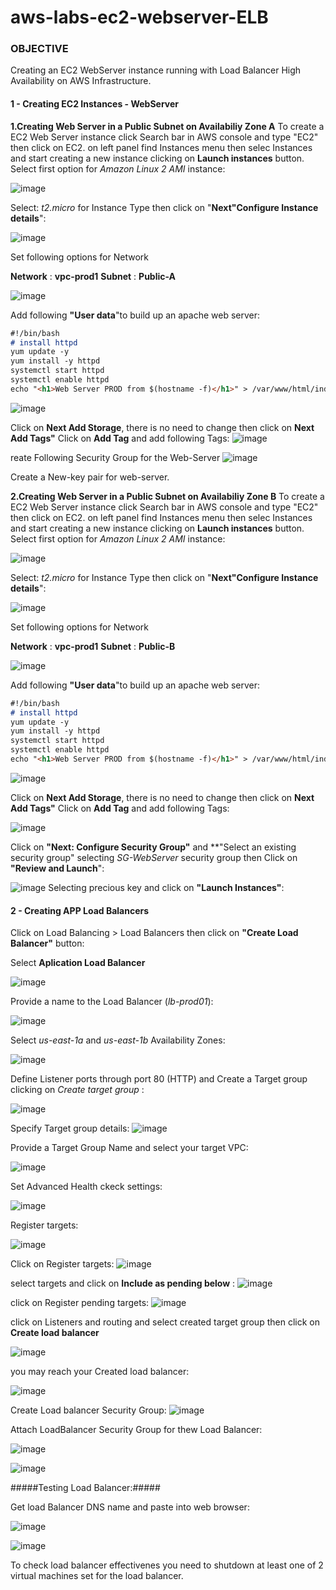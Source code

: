 # aws-labs-ec2-webserver-ELB
### OBJECTIVE
Creating an EC2 WebServer instance running with Load Balancer High Availability on AWS Infrastructure.

#### 1 - Creating EC2 Instances - WebServer

**1.Creating Web Server in a Public Subnet on Availabiliy Zone A**
To create a EC2 Web Server instance click Search bar in AWS console and type "EC2" then click on EC2.
on left panel find Instances menu then selec Instances and start creating a new instance clicking on **Launch instances** button.
Select first option for _Amazon Linux 2 AMI_ instance:

![image](https://user-images.githubusercontent.com/48591555/153715787-d2070156-1872-4073-9526-c4cb4c141a3e.png)

Select: _t2.micro_ for Instance Type then click on "**Next"Configure Instance details**":

![image](https://user-images.githubusercontent.com/48591555/153715850-2dfad674-579b-4527-bf3a-34c7bc2aadb2.png)

Set following options for Network 

**Network** : **vpc-prod1**
**Subnet** : **Public-A**

![image](https://user-images.githubusercontent.com/48591555/153716157-3a778a89-9650-486f-b27f-a19df49774e4.png)


Add following **"User data**"to build up an apache web server: 

```markdown
#!/bin/bash
# install httpd
yum update -y
yum install -y httpd
systemctl start httpd
systemctl enable httpd
echo "<h1>Web Server PROD from $(hostname -f)</h1>" > /var/www/html/index.html
```
![image](https://user-images.githubusercontent.com/48591555/153716296-1a23b65d-eb00-4a36-9aa3-e9343f358c29.png)

Click on **Next Add Storage**, there is no need to change then click on **Next Add Tags"**
Click on **Add Tag** and add following Tags:
![image](https://user-images.githubusercontent.com/48591555/153727750-5c5d5d02-64b5-41fc-901e-6d556af7dae0.png)

reate Following Security Group for the Web-Server
![image](https://user-images.githubusercontent.com/48591555/153716542-79cd120c-a357-4dac-9e87-b70c07f88bda.png)

Create a New-key pair for web-server.

**2.Creating Web Server in a Public Subnet on Availabiliy Zone B**
To create a EC2 Web Server instance click Search bar in AWS console and type "EC2" then click on EC2.
on left panel find Instances menu then selec Instances and start creating a new instance clicking on **Launch instances** button.
Select first option for _Amazon Linux 2 AMI_ instance:

![image](https://user-images.githubusercontent.com/48591555/153715787-d2070156-1872-4073-9526-c4cb4c141a3e.png)

Select: _t2.micro_ for Instance Type then click on "**Next"Configure Instance details**":

![image](https://user-images.githubusercontent.com/48591555/153715850-2dfad674-579b-4527-bf3a-34c7bc2aadb2.png)

Set following options for Network 

**Network** : **vpc-prod1**
**Subnet** : **Public-B**

![image](https://user-images.githubusercontent.com/48591555/153716157-3a778a89-9650-486f-b27f-a19df49774e4.png)


Add following **"User data**"to build up an apache web server: 

```markdown
#!/bin/bash
# install httpd
yum update -y
yum install -y httpd
systemctl start httpd
systemctl enable httpd
echo "<h1>Web Server PROD from $(hostname -f)</h1>" > /var/www/html/index.html
```
![image](https://user-images.githubusercontent.com/48591555/153716296-1a23b65d-eb00-4a36-9aa3-e9343f358c29.png)

Click on **Next Add Storage**, there is no need to change then click on **Next Add Tags"**
Click on **Add Tag** and add following Tags:

![image](https://user-images.githubusercontent.com/48591555/153727846-4713577a-b3a8-49d5-bfa0-0867459848a4.png)

Click on **"Next: Configure Security Group"** and **"Select an existing security group" selecting _SG-WebServer_ security group then Click on **"Review and Launch**":

![image](https://user-images.githubusercontent.com/48591555/153727900-22900bd0-de5c-433f-93f9-4e575b3c0c10.png)
Selecting precious key and click on **"Launch Instances"**:

#### 2 - Creating APP Load Balancers

Click on Load Balancing > Load Balancers then click on **"Create Load Balancer"** button:

Select **Aplication Load Balancer** 

![image](https://user-images.githubusercontent.com/48591555/153728082-1897e3e3-c784-4af1-8e70-69feb084d0a5.png)

Provide a name to the Load Balancer (_lb-prod01_):

![image](https://user-images.githubusercontent.com/48591555/153728168-b2462c8a-4e7b-4a96-9cff-c5b4ab33be11.png)

Select _us-east-1a_ and _us-east-1b_ Availability Zones:

![image](https://user-images.githubusercontent.com/48591555/153728205-30e4fa64-a3f8-4d4c-8124-606561af4965.png)

Define Listener ports through port 80 (HTTP) and Create a Target group clicking on  _Create target group_ :

![image](https://user-images.githubusercontent.com/48591555/153728236-866e7b44-c9d0-415f-9479-a485ea8068f4.png)

Specify Target group details:
![image](https://user-images.githubusercontent.com/48591555/153728257-ec7ffa78-cd15-4486-8105-8ed7eed5920c.png)

Provide a Target Group Name and select your target VPC:

![image](https://user-images.githubusercontent.com/48591555/153728354-eba3c5ed-d316-428c-833c-901fe58f451e.png)

Set Advanced Health ckeck settings:

![image](https://user-images.githubusercontent.com/48591555/153728434-c22a1c2b-9e70-45c2-92e5-658dde72bc1c.png)

Register targets:

![image](https://user-images.githubusercontent.com/48591555/153728462-f41e7576-4897-4331-b32e-854ad46de59b.png)

Click on Register targets:
![image](https://user-images.githubusercontent.com/48591555/153728536-10ad86ff-68c7-46f3-870a-c968fcd55cba.png)

select targets and click on **Include as pending below** : 
![image](https://user-images.githubusercontent.com/48591555/153728558-8a10e439-fb0e-4043-86d7-319366cda5c3.png)

click on Register pending targets:
![image](https://user-images.githubusercontent.com/48591555/153728570-f0f97b63-18bd-4db8-ae76-b5ea3ee5da5d.png)

click on Listeners and routing and select created target group then click on **Create load balancer**

![image](https://user-images.githubusercontent.com/48591555/15372716-0f2ef7bc-034b-4179-9b18-295387b6d6ad.png)

you may reach your Created load balancer:

![image](https://user-images.githubusercontent.com/48591555/153728748-df1de301-c9a7-47c2-8489-e96a63e57800.png)


Create Load balancer Security Group:
![image](https://user-images.githubusercontent.com/48591555/153728888-72783e11-bf1c-4860-a432-d12246850cf5.png)

Attach LoadBalancer Security Group for thew Load Balancer:

![image](https://user-images.githubusercontent.com/48591555/153728918-4069fd74-d6f5-4040-8b05-5aec791271af.png)

![image](https://user-images.githubusercontent.com/48591555/153728924-a5244eba-bcfd-48e9-87a3-ebee2452a753.png)

#####Testing Load Balancer:#####

Get load Balancer DNS name and paste into web browser:

![image](https://user-images.githubusercontent.com/48591555/153728971-469b13a6-0c64-4f82-83ea-65a647c84584.png)

![image](https://user-images.githubusercontent.com/48591555/153728980-1e95e9c8-a21b-44b9-8472-8d7dc94da145.png)

To check load balancer effectivenes you need to shutdown at least one of 2 virtual machines set for the load balancer.




